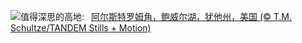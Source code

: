 ![](https://www.bing.com/th?id=OHR.AlstromPoint_ZH-CN7844819126_UHD.jpg&w=1000)值得深思的高地:&nbsp;&ensp;[阿尔斯特罗姆角，鲍威尔湖，犹他州，美国 (© T.M. Schultze/TANDEM Stills + Motion)](https://www.bing.com/th?id=OHR.AlstromPoint_ZH-CN7844819126_UHD.jpg)
<br><br/>
